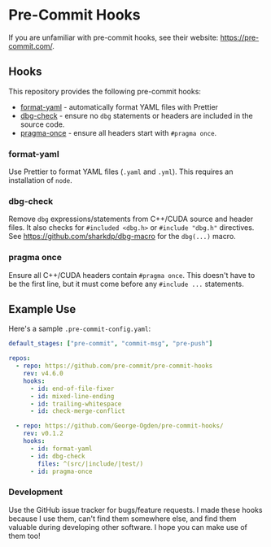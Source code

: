 # Pre-Commit Hooks

If you are unfamiliar with pre-commit hooks, see their website: https://pre-commit.com/.

## Hooks
This repository provides the following pre-commit hooks:
- [format-yaml](#format-yaml) - automatically format YAML files with Prettier
- [dbg-check](#dbg-check) - ensure no `dbg` statements or headers are included in the source code.
- [pragma-once](#pragma-once) - ensure all headers start with `#pragma once`.

### format-yaml
Use Prettier to format YAML files (`.yaml` and `.yml`).
This requires an installation of `node`.

### dbg-check
Remove `dbg` expressions/statements from C++/CUDA source and header files.
It also checks for `#included <dbg.h>` or `#include "dbg.h"` directives.
See https://github.com/sharkdp/dbg-macro for the `dbg(...)` macro.

### pragma once
Ensure all C++/CUDA headers contain `#pragma once`.
This doesn't have to be the first line, but it must come before any `#include ...` statements.

## Example Use
Here's a sample `.pre-commit-config.yaml`:
```yaml
default_stages: ["pre-commit", "commit-msg", "pre-push"]

repos:
  - repo: https://github.com/pre-commit/pre-commit-hooks
    rev: v4.6.0
    hooks:
      - id: end-of-file-fixer
      - id: mixed-line-ending
      - id: trailing-whitespace
      - id: check-merge-conflict

  - repo: https://github.com/George-Ogden/pre-commit-hooks/
    rev: v0.1.2
    hooks:
      - id: format-yaml
      - id: dbg-check
        files: ^(src/|include/|test/)
      - id: pragma-once
```

### Development
Use the GitHub issue tracker for bugs/feature requests.
I made these hooks because I use them, can't find them somewhere else, and find them valuable during developing other software.
I hope you can make use of them too!
